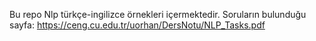 Bu repo Nlp türkçe-ingilizce örnekleri içermektedir. Soruların bulunduğu sayfa: https://ceng.cu.edu.tr/uorhan/DersNotu/NLP_Tasks.pdf
